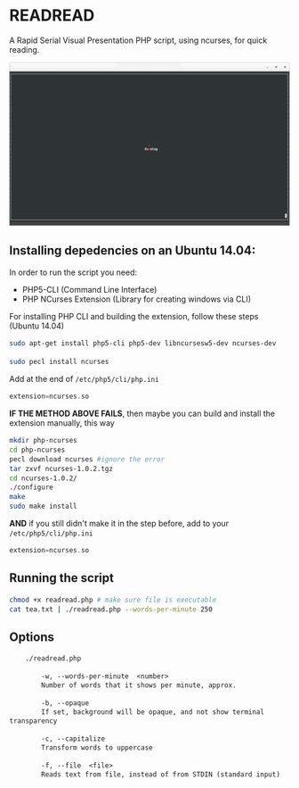 # READREAD

A Rapid Serial Visual Presentation PHP script, using ncurses, for quick reading.

![terminator screenshot](screenshot-000.png)

## Installing depedencies on an Ubuntu 14.04:

In order to run the script you need:

* PHP5-CLI (Command Line Interface)
* PHP NCurses Extension (Library for creating windows via CLI)

For installing PHP CLI and building the extension, follow these steps (Ubuntu 14.04)

```bash
sudo apt-get install php5-cli php5-dev libncursesw5-dev ncurses-dev

sudo pecl install ncurses
```
Add at the end of `/etc/php5/cli/php.ini`

```php
extension=ncurses.so
```
**IF THE METHOD ABOVE FAILS**, then maybe you can build and install the extension manually, this way

```bash
mkdir php-ncurses
cd php-ncurses
pecl download ncurses #ignore the error
tar zxvf ncurses-1.0.2.tgz
cd ncurses-1.0.2/
./configure
make
sudo make install
```

**AND** if you still didn't make it in the step before, add to your `/etc/php5/cli/php.ini`

```php
extension=ncurses.so
```

## Running the script

```bash
chmod +x readread.php # make sure file is executable
cat tea.txt | ./readread.php --words-per-minute 250
```
## Options

```
	./readread.php

		-w,	--words-per-minute	<number>
		Number of words that it shows per minute, approx.

		-b,	--opaque
		If set, background will be opaque, and not show terminal transparency

		-c,	--capitalize
		Transform words to uppercase

		-f,	--file	<file>
		Reads text from file, instead of from STDIN (standard input)

```
